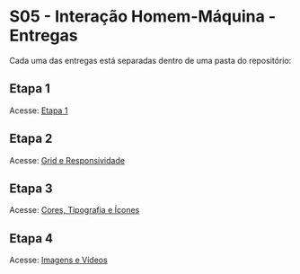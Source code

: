 # S05 - Interação Homem-Máquina - Entregas

Cada uma das entregas está separadas dentro de uma pasta do repositório:

## Etapa 1
Acesse: [Etapa 1](https://joaolucenalima.github.io/s05-ihm/)

## Etapa 2
Acesse: [Grid e Responsividade](https://joaolucenalima.github.io/s05-ihm/etapa-2/)

## Etapa 3
Acesse: [Cores, Tipografia e Ícones](https://joaolucenalima.github.io/s05-ihm/etapa-3/)

## Etapa 4
Acesse: [Imagens e Vídeos](https://joaolucenalima.github.io/s05-ihm/etapa-4/)